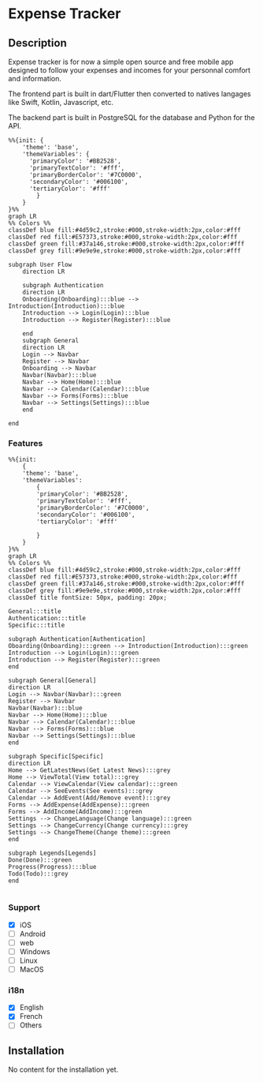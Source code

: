 # Expense Tracker

## Description

Expense tracker is for now a simple open source and free mobile app designed to follow your expenses and incomes for your personnal comfort and information.

The frontend part is built in dart/Flutter then converted to natives langages like Swift, Kotlin, Javascript, etc.

The backend part is built in PostgreSQL for the database and Python for the API.

```mermaid
%%{init: {
    'theme': 'base',
    'themeVariables': {
      'primaryColor': '#BB2528',
      'primaryTextColor': '#fff',
      'primaryBorderColor': '#7C0000',
      'secondaryColor': '#006100',
      'tertiaryColor': '#fff'
        }
    }
}%%
graph LR
%% Colors %%
classDef blue fill:#4d59c2,stroke:#000,stroke-width:2px,color:#fff
classDef red fill:#E57373,stroke:#000,stroke-width:2px,color:#fff
classDef green fill:#37a146,stroke:#000,stroke-width:2px,color:#fff
classDef grey fill:#9e9e9e,stroke:#000,stroke-width:2px,color:#fff

subgraph User Flow
    direction LR

    subgraph Authentication
    direction LR
    Onboarding(Onboarding):::blue --> Introduction(Introduction):::blue
    Introduction --> Login(Login):::blue
    Introduction --> Register(Register):::blue

    end
    subgraph General
    direction LR
    Login --> Navbar
    Register --> Navbar
    Onboarding --> Navbar
    Navbar(Navbar):::blue
    Navbar --> Home(Home):::blue
    Navbar --> Calendar(Calendar):::blue
    Navbar --> Forms(Forms):::blue
    Navbar --> Settings(Settings):::blue
    end

end
```

### Features

```mermaid
%%{init:
    {
    'theme': 'base',
    'themeVariables':
        {
        'primaryColor': '#BB2528',
        'primaryTextColor': '#fff',
        'primaryBorderColor': '#7C0000',
        'secondaryColor': '#006100',
        'tertiaryColor': '#fff'

        }
    }
}%%
graph LR
%% Colors %%
classDef blue fill:#4d59c2,stroke:#000,stroke-width:2px,color:#fff
classDef red fill:#E57373,stroke:#000,stroke-width:2px,color:#fff
classDef green fill:#37a146,stroke:#000,stroke-width:2px,color:#fff
classDef grey fill:#9e9e9e,stroke:#000,stroke-width:2px,color:#fff
classDef title fontSize: 50px, padding: 20px;

General:::title
Authentication:::title
Specific:::title

subgraph Authentication[Authentication]
Oboarding(Onboarding):::green --> Introduction(Introduction):::green
Introduction --> Login(Login):::green
Introduction --> Register(Register):::green
end

subgraph General[General]
direction LR
Login --> Navbar(Navbar):::green
Register --> Navbar
Navbar(Navbar):::blue
Navbar --> Home(Home):::blue
Navbar --> Calendar(Calendar):::blue
Navbar --> Forms(Forms):::blue
Navbar --> Settings(Settings):::blue
end

subgraph Specific[Specific]
direction LR
Home --> GetLatestNews(Get Latest News):::grey
Home --> ViewTotal(View total):::grey
Calendar --> ViewCalendar(View calendar):::green
Calendar --> SeeEvents(See events):::grey
Calendar --> AddEvent(Add/Remove event):::grey
Forms --> AddExpense(AddExpense):::green
Forms --> AddIncome(AddIncome):::green
Settings --> ChangeLanguage(Change language):::green
Settings --> ChangeCurrency(Change currency):::grey
Settings --> ChangeTheme(Change theme):::green
end

subgraph Legends[Legends]
Done(Done):::green
Progress(Progress):::blue
Todo(Todo):::grey
end


```

### Support

- [x] iOS
- [ ] Android
- [ ] web
- [ ] Windows
- [ ] Linux
- [ ] MacOS

### i18n

- [x] English
- [x] French
- [ ] Others

## Installation

No content for the installation yet.
